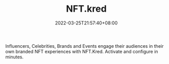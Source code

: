 ﻿---
weight: 
title: "NFT.kred"
description: "Influencers, Celebrities, Brands and Events engage their audiences in their own branded NFT experiences with NFT.Kred. Activate and configure in minutes."
date: 2022-03-25T21:57:40+08:00
lastmod: 2022-03-25T16:45:40+08:00
draft: false
authors: ["Metabd"]
featuredImage: "495.png"
link: "https://www.nft.kred/"
tags: ["NFT.kred","数字收藏品"]
categories: ["navigation"]
navigation: ["数字收藏品"]
lightgallery: true
toc: true
pinned: false
recommend: false
recommend1: false
---
Influencers, Celebrities, Brands and Events engage their audiences in their own branded NFT experiences with NFT.Kred. Activate and configure in minutes.
